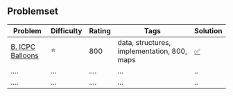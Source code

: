 

## Problemset
| Problem      |  Difficulty | Rating |Tags| Solution |
|-------------|------|--------|------------|------------------|
|[B. ICPC Balloons](https://codeforces.com/problemset/problem/1703/B)|:star:| 800| data, structures, implementation, 800, maps | [:white_check_mark:](https://github.com/LuizIgnacio2002/codeforces-solutions/blob/main/B/B.%20ICPC%20Balloons.cpp)|
| ....      | ...  | ....      | ...    |..           |
| ....      | ...  | ....      | ...    |..           |


